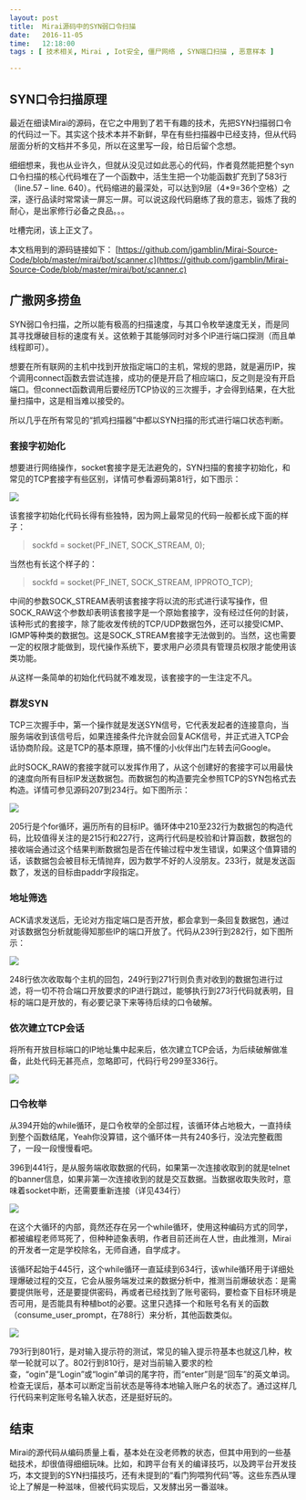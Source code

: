 ```yaml
--- 
layout: post
title:  Mirai源码中的SYN弱口令扫描
date:   2016-11-05
time:   12:18:00
tags : [ 技术相关, Mirai , Iot安全, 僵尸网络 , SYN端口扫描 , 恶意样本 ]

---
```


## SYN口令扫描原理  

最近在细读Mirai的源码，在它之中用到了若干有趣的技术，先把SYN扫描弱口令的代码过一下。其实这个技术本并不新鲜，早在有些扫描器中已经支持，但从代码层面分析的文档并不多见，所以在这里写一段，给日后留个念想。


细细想来，我也从业许久，但就从没见过如此恶心的代码，作者竟然能把整个syn口令扫描的核心代码堆在了一个函数中，活生生把一个功能函数扩充到了583行（line.57 – line. 640）。代码缩进的最深处，可以达到9层（4\*9=36个空格）之深，逐行品读时常常读一屏忘一屏。可以说这段代码磨练了我的意志，锻炼了我的耐心，是出家修行必备之良品。。。

吐槽完闭，该上正文了。

本文档用到的源码链接如下：
[https://github.com/jgamblin/Mirai-Source-Code/blob/master/mirai/bot/scanner.c](https://github.com/jgamblin/Mirai-Source-Code/blob/master/mirai/bot/scanner.c)


## 广撒网多捞鱼

SYN弱口令扫描，之所以能有极高的扫描速度，与其口令枚举速度无关，而是同其寻找爆破目标的速度有关。这依赖于其能够同时对多个IP进行端口探测（而且单线程即可）。

想要在所有联网的主机中找到开放指定端口的主机，常规的思路，就是遍历IP，挨个调用connect函数去尝试连接，成功的便是开启了相应端口，反之则是没有开启端口。但connect函数调用后要经历TCP协议的三次握手，才会得到结果，在大批量扫描中，这是相当难以接受的。

所以几乎在所有常见的“抓鸡扫描器”中都以SYN扫描的形式进行端口状态判断。

### 套接字初始化

想要进行网络操作，socket套接字是无法避免的，SYN扫描的套接字初始化，和常见的TCP套接字有些区别，详情可参看源码第81行，如下图示：

![](/images/2016_11_05_12_12/1.png)

该套接字初始化代码长得有些独特，因为网上最常见的代码一般都长成下面的样子：

> sockfd = socket(PF\_INET, SOCK\_STREAM, 0);

当然也有长这个样子的：

> sockfd = socket(PF\_INET, SOCK\_STREAM, IPPROTO\_TCP);
 
中间的参数SOCK\_STREAM表明该套接字将以流的形式进行读写操作，但SOCK\_RAW这个参数却表明该套接字是一个原始套接字，没有经过任何的封装，该种形式的套接字，除了能收发传统的TCP/UDP数据包外，还可以接受ICMP、IGMP等种类的数据包。这是SOCK\_STREAM套接字无法做到的。当然，这也需要一定的权限才能做到，现代操作系统下，要求用户必须具有管理员权限才能使用该类功能。

从这样一条简单的初始化代码就不难发现，该套接字的一生注定不凡。

### 群发SYN
TCP三次握手中，第一个操作就是发送SYN信号，它代表发起者的连接意向，当服务端收到该信号后，如果连接条件允许就会回复ACK信号，并正式进入TCP会话协商阶段。这是TCP的基本原理，搞不懂的小伙伴出门左转去问Google。

此时SOCK\_RAW的套接字就可以发挥作用了，从这个创建好的套接字可以用最快的速度向所有目标IP发送数据包。而数据包的构造要完全参照TCP的SYN包格式去构造。详情可参见源码207到234行。如下图所示：

![](/images/2016_11_05_12_12/2.png)

205行是个for循环，遍历所有的目标IP。循环体中210至232行为数据包的构造代码，比较值得关注的是215行和227行，这两行代码是校验和计算函数，数据包的接收端会通过这个结果判断数据包是否在传输过程中发生错误，如果这个值算错的话，该数据包会被目标无情抛弃，因为数学不好的人没朋友。233行，就是发送函数了，发送的目标由paddr字段指定。

### 地址筛选

ACK请求发送后，无论对方指定端口是否开放，都会拿到一条回复数据包，通过对该数据包分析就能得知那些IP的端口开放了。代码从239行到282行，如下图所示：

![](/images/2016_11_05_12_12/3.png)

248行依次收取每个主机的回包，249行到271行则负责对收到的数据包进行过滤，将一切不符合端口开放要求的IP进行跳过，能够执行到273行代码就表明，目标的端口是开放的，有必要记录下来等待后续的口令破解。

### 依次建立TCP会话
将所有开放目标端口的IP地址集中起来后，依次建立TCP会话，为后续破解做准备，此处代码无甚亮点，忽略即可，代码行号299至336行。

![](/images/2016_11_05_12_12/4.png)

### 口令枚举
从394开始的while循环，是口令枚举的全部过程，该循环体占地极大，一直持续到整个函数结尾，Yeah你没算错，这个循环体一共有240多行，没法完整截图了，一段一段慢慢看吧。

396到441行，是从服务端收取数据的代码，如果第一次连接收取到的就是telnet的banner信息，如果非第一次连接收到的就是交互数据。当数据收取失败时，意味着socket中断，还需要重新连接（详见434行）

![](/images/2016_11_05_12_12/5.png)

在这个大循环的内部，竟然还存在另一个while循环，使用这种编码方式的同学，都被编程老师骂死了，但种种迹象表明，作者目前还尚在人世，由此推测，Mirai的开发者一定是学校除名，无师自通，自学成才。

该循环起始于445行，这个while循环一直延续到634行，该while循环用于详细处理爆破过程的交互，它会从服务端发过来的数据分析中，推测当前爆破状态：是需要提供账号，还是要提供密码，再或者已经找到了账号密码，要检查下目标环境是否可用，是否能具有种植bot的必要。这里只选择一个和账号名有关的函数（consume\_user\_prompt，在788行）来分析，其他函数类似。

![](/images/2016_11_05_12_12/6.png)

793行到801行，是对输入提示符的测试，常见的输入提示符基本也就这几种，枚举一轮就可以了。802行到810行，是对当前输入要求的检查，“ogin”是“Login”或“login”单词的尾字符，而“enter”则是“回车”的英文单词。检查无误后，基本可以断定当前状态是等待本地输入账户名的状态了。通过这样几行代码来判定账号名输入状态，还是挺好玩的。

## 结束

Mirai的源代码从编码质量上看，基本处在没老师教的状态，但其中用到的一些基础技术，却很值得细细玩味。比如，和跨平台有关的编译技巧，以及跨平台开发技巧，本文提到的SYN扫描技巧，还有未提到的“看门狗喂狗代码”等。这些东西从理论上了解是一种滋味，但被代码实现后，又发酵出另一番滋味。
